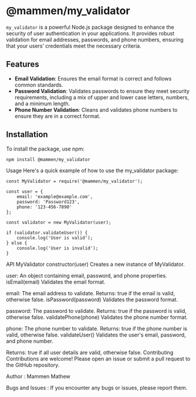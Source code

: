 # @mammen/my_validator

`my_validator` is a powerful Node.js package designed to enhance the security of user authentication in your applications. It provides robust validation for email addresses, passwords, and phone numbers, ensuring that your users’ credentials meet the necessary criteria.

## Features

- **Email Validation**: Ensures the email format is correct and follows common standards.
- **Password Validation**: Validates passwords to ensure they meet security requirements, including a mix of upper and lower case letters, numbers, and a minimum length.
- **Phone Number Validation**: Cleans and validates phone numbers to ensure they are in a correct format.

## Installation

To install the package, use npm:

```bash
npm install @mammen/my_validator
```
Usage
Here's a quick example of how to use the my_validator package:  
```
const MyValidator = require('@mammen/my_validator');

const user = {
    email: 'example@example.com',
    password: 'Password123',
    phone: '123-456-7890'
};

const validator = new MyValidator(user);

if (validator.validateUser()) {
    console.log('User is valid');
} else {
    console.log('User is invalid');
}
```

API
MyValidator
constructor(user)
Creates a new instance of MyValidator.

user: An object containing email, password, and phone properties.
isEmail(email)
Validates the email format.

email: The email address to validate.
Returns: true if the email is valid, otherwise false.
isPassword(password)
Validates the password format.

password: The password to validate.
Returns: true if the password is valid, otherwise false.
validatePhone(phone)
Validates the phone number format.

phone: The phone number to validate.
Returns: true if the phone number is valid, otherwise false.
validateUser()
Validates the user's email, password, and phone number.

Returns: true if all user details are valid, otherwise false.
Contributing
Contributions are welcome! Please open an issue or submit a pull request to the GitHub repository.

Author :
Mammen Mathew

Bugs and Issues :
If you encounter any bugs or issues, please report them.
